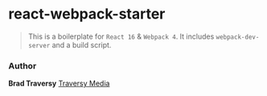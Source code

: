 # react-webpack-starter
> This is a boilerplate for `React 16` &amp; `Webpack 4`. It includes `webpack-dev-server` and a build script.

### Author

__Brad Traversy__ [Traversy Media](www.traversymedia..com)
